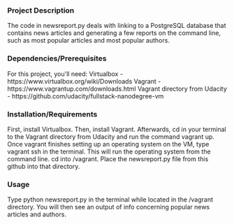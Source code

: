 <h3>Project Description</h3> 
The code in newsreport.py deals with linking to a PostgreSQL database that contains news articles and 
generating a few reports on the command line, such as most popular articles and most popular authors. 

<h3>Dependencies/Prerequisites</h3>
For this project, you'll need: 
Virtualbox - https://www.virtualbox.org/wiki/Downloads
Vagrant - https://www.vagrantup.com/downloads.html
Vagrant directory from Udacity - https://github.com/udacity/fullstack-nanodegree-vm 

<h3>Installation/Requirements</h3> 
First, install Virtualbox. Then, install Vagrant. Afterwards, cd in your terminal to the Vagrant directory from Udacity and run the command vagrant up. Once vagrant finishes setting up an operating system on the VM, type vagrant ssh in the terminal. This will run the operating system from the command line. cd into /vagrant. Place the newsreport.py file from this github into that directory.  

<h3>Usage</h3> 

Type python newsreport.py in the terminal while located in the /vagrant directory. You will then see an output of info concerning popular news articles and authors. 
